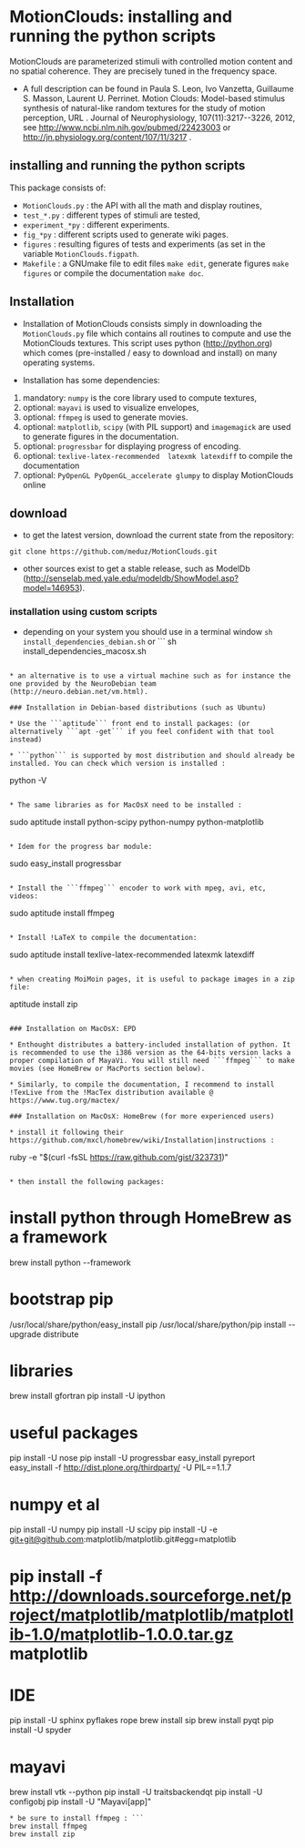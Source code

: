 # MotionClouds: installing and running the python scripts

MotionClouds are parameterized stimuli with controlled motion content and no spatial coherence.  They are precisely tuned in the frequency space.

* A full description can be found in Paula S. Leon, Ivo Vanzetta, Guillaume S. Masson, Laurent U. Perrinet. Motion Clouds: Model-based stimulus synthesis of natural-like random textures for the study of motion perception, URL . Journal of Neurophysiology, 107(11):3217--3226, 2012, see  http://www.ncbi.nlm.nih.gov/pubmed/22423003 or http://jn.physiology.org/content/107/11/3217 .

## installing and running the python scripts
This package consists of:
* ```MotionClouds.py``` : the API with all the math and display routines,
* ```test_*.py``` : different types of stimuli are tested,
* ```experiment_*py``` : different experiments.
* ```fig_*py``` : different scripts used to generate wiki pages.
* ```figures``` : resulting figures of tests and experiments (as set in the variable ```MotionClouds.figpath```.
* ```Makefile``` : a GNUmake file to edit files ```make edit```, generate figures ```make figures``` or compile the documentation ```make doc```.

## Installation

* Installation of MotionClouds consists simply in downloading the ```MotionClouds.py``` file which contains all routines to compute and use the MotionClouds textures. This script uses python (http://python.org) which comes (pre-installed /  easy to download and install) on many operating systems.

* Installation has some dependencies: 
1. mandatory: ```numpy``` is the core library used to compute textures,
1. optional: ```mayavi``` is used to visualize envelopes,
1. optional: ```ffmpeg``` is used to generate movies.
1. optional: ```matplotlib```, ```scipy``` (with PIL support) and ```imagemagick``` are used to generate figures in the documentation.
1. optional: ```progressbar``` for displaying progress of encoding.
1. optional: ```texlive-latex-recommended  latexmk latexdiff``` to compile the documentation 
1. optional: ```PyOpenGL PyOpenGL_accelerate glumpy``` to display MotionClouds online

## download

* to get the latest version, download the current state from the repository:
```
git clone https://github.com/meduz/MotionClouds.git 
```

* other sources exist to get a stable release, such as ModelDb (http://senselab.med.yale.edu/modeldb/ShowModel.asp?model=146953).

### installation using custom scripts 

* depending on your system you should use in a terminal window ```
sh install_dependencies_debian.sh
``` or ```
sh install_dependencies_macosx.sh
```

* an alternative is to use a virtual machine such as for instance the one provided by the NeuroDebian team (http://neuro.debian.net/vm.html).

### Installation in Debian-based distributions (such as Ubuntu)

* Use the ```aptitude``` front end to install packages: (or alternatively ```apt -get``` if you feel confident with that tool instead)

* ```python``` is supported by most distribution and should already be installed. You can check which version is installed : 
```
python -V
```

* The same libraries as for MacOsX need to be installed : 
```
sudo aptitude install python-scipy python-numpy python-matplotlib
```

* Idem for the progress bar module: 
```
sudo easy_install progressbar 
```

* Install the ```ffmpeg``` encoder to work with mpeg, avi, etc, videos: 
```
sudo aptitude install ffmpeg
```

* Install !LaTeX to compile the documentation: 
```
sudo aptitude install texlive-latex-recommended latexmk latexdiff
```

* when creating MoiMoin pages, it is useful to package images in a zip file: 
```
aptitude install zip
```

### Installation on MacOsX: EPD

* Enthought distributes a battery-included installation of python. It is recommended to use the i386 version as the 64-bits version lacks a proper compilation of MayaVi. You will still need ```ffmpeg``` to make movies (see HomeBrew or MacPorts section below).

* Similarly, to compile the documentation, I recommend to install !TexLive from the !MacTex distribution available @ https://www.tug.org/mactex/

### Installation on MacOsX: HomeBrew (for more experienced users)

* install it following their https://github.com/mxcl/homebrew/wiki/Installation|instructions : 
```
ruby -e "$(curl -fsSL https://raw.github.com/gist/323731)"
```

* then install the following packages: 

```
# install python through HomeBrew as a framework
brew install python --framework

# bootstrap pip
/usr/local/share/python/easy_install pip
/usr/local/share/python/pip install --upgrade distribute

# libraries
brew install gfortran
pip install -U ipython

# useful packages
pip install -U nose
pip install -U progressbar
easy_install pyreport
easy_install -f http://dist.plone.org/thirdparty/ -U PIL==1.1.7

# numpy et al
pip install -U numpy
pip install -U scipy
pip install -U -e git+git@github.com:matplotlib/matplotlib.git#egg=matplotlib
# pip install -f http://downloads.sourceforge.net/project/matplotlib/matplotlib/matplotlib-1.0/matplotlib-1.0.0.tar.gz matplotlib

# IDE
pip install -U sphinx pyflakes rope
brew install sip
brew install pyqt
pip install -U spyder

# mayavi
brew install vtk --python
pip install -U traitsbackendqt
pip install -U configobj
pip install  -U "Mayavi[app]"
```
* be sure to install ffmpeg : ```
brew install ffmpeg
brew install zip
```
